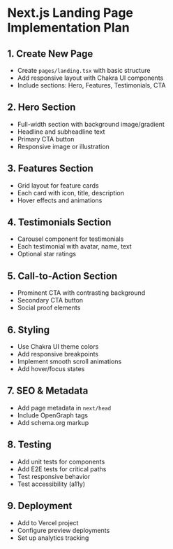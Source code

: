 # Next.js Landing Page Implementation Plan

## 1. Create New Page
- Create `pages/landing.tsx` with basic structure
- Add responsive layout with Chakra UI components
- Include sections: Hero, Features, Testimonials, CTA

## 2. Hero Section
- Full-width section with background image/gradient
- Headline and subheadline text
- Primary CTA button
- Responsive image or illustration

## 3. Features Section
- Grid layout for feature cards
- Each card with icon, title, description
- Hover effects and animations

## 4. Testimonials Section
- Carousel component for testimonials
- Each testimonial with avatar, name, text
- Optional star ratings

## 5. Call-to-Action Section
- Prominent CTA with contrasting background
- Secondary CTA button
- Social proof elements

## 6. Styling
- Use Chakra UI theme colors
- Add responsive breakpoints
- Implement smooth scroll animations
- Add hover/focus states

## 7. SEO & Metadata
- Add page metadata in `next/head`
- Include OpenGraph tags
- Add schema.org markup

## 8. Testing
- Add unit tests for components
- Add E2E tests for critical paths
- Test responsive behavior
- Test accessibility (a11y)

## 9. Deployment
- Add to Vercel project
- Configure preview deployments
- Set up analytics tracking
